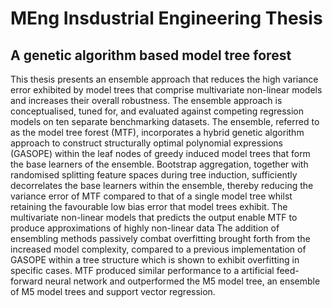 # MEng Insdustrial Engineering Thesis
## A genetic algorithm based model tree forest 

This thesis presents an ensemble approach that reduces the high variance error exhibited by
model trees that comprise multivariate non-linear models and increases their overall robustness.
The ensemble approach is conceptualised, tuned for, and evaluated against competing regression
models on ten separate benchmarking datasets. The ensemble, referred to as the model tree
forest (MTF), incorporates a hybrid genetic algorithm approach to construct structurally optimal
polynomial expressions (GASOPE) within the leaf nodes of greedy induced model trees that
form the base learners of the ensemble. Bootstrap aggregation, together with randomised
splitting feature spaces during tree induction, sufficiently decorrelates the base learners within
the ensemble, thereby reducing the variance error of MTF compared to that of a single model
tree whilst retaining the favourable low bias error that model trees exhibit. The multivariate
non-linear models that predicts the output enable MTF to produce approximations of highly
non-linear data The addition of ensembling methods passively combat overfitting brought forth
from the increased model complexity, compared to a previous implementation of GASOPE
within a tree structure which is shown to exhibit overfitting in specific cases. MTF produced
similar performance to a artificial feed-forward neural network and outperformed the M5 model
tree, an ensemble of M5 model trees and support vector regression.
